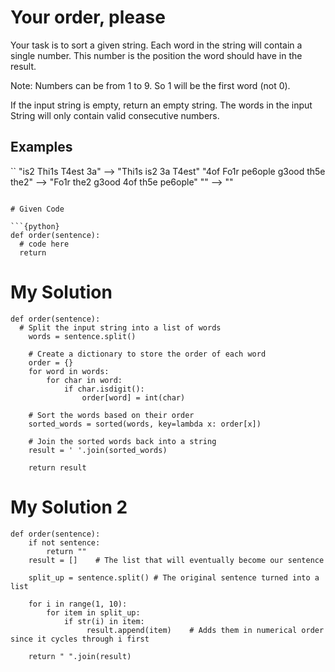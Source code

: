 # Your order, please

Your task is to sort a given string. Each word in the string will contain a single number. This number is the position the word should have in the result.

Note: Numbers can be from 1 to 9. So 1 will be the first word (not 0).

If the input string is empty, return an empty string. The words in the input String will only contain valid consecutive numbers.

## Examples
``
"is2 Thi1s T4est 3a"  -->  "Thi1s is2 3a T4est"
"4of Fo1r pe6ople g3ood th5e the2"  -->  "Fo1r the2 g3ood 4of th5e pe6ople"
""  -->  ""
```

# Given Code

```{python}
def order(sentence):
  # code here
  return
```

# My Solution

```{python}
def order(sentence):
  # Split the input string into a list of words
    words = sentence.split()
    
    # Create a dictionary to store the order of each word
    order = {}
    for word in words:
        for char in word:
            if char.isdigit():
                order[word] = int(char)
    
    # Sort the words based on their order
    sorted_words = sorted(words, key=lambda x: order[x])
    
    # Join the sorted words back into a string
    result = ' '.join(sorted_words)
    
    return result
```


# My Solution 2

```{python}
def order(sentence):
    if not sentence:
        return ""
    result = []    # The list that will eventually become our sentence
      
    split_up = sentence.split() # The original sentence turned into a list
  
    for i in range(1, 10):
        for item in split_up:
            if str(i) in item:
                 result.append(item)    # Adds them in numerical order since it cycles through i first
  
    return " ".join(result)
```
